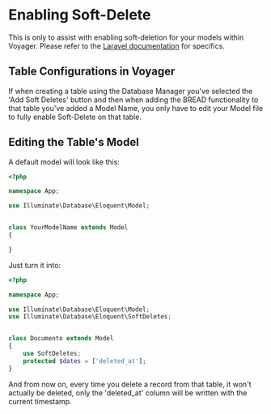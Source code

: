 # Enabling Soft-Delete

This is only to assist with enabling soft-deletion for your models within Voyager.  Please refer to the [Laravel documentation](https://laravel.com/docs/5.5/eloquent#soft-deleting) for specifics.

## Table Configurations in Voyager

If when creating a table using the Database Manager you've selected the 'Add Soft Deletes' button and then when adding the BREAD functionality to that table you've added a Model Name, you only have to edit your Model file to fully enable Soft-Delete on that table.

## Editing the Table's Model

A default model will look like this:

```php
<?php

namespace App;

use Illuminate\Database\Eloquent\Model;


class YourModelName extends Model
{

}
```

Just turn it into:

```php
<?php

namespace App;

use Illuminate\Database\Eloquent\Model;
use Illuminate\Database\Eloquent\SoftDeletes;


class Documento extends Model
{
    use SoftDeletes;
    protected $dates = ['deleted_at'];
}
```

And from now on, every time you delete a record from that table, it won't actually be deleted, only the 'deleted_at' column will be written with the current timestamp.
